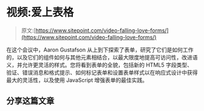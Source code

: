 # 视频:爱上表格

> 原文:[https://www.sitepoint.com/video-falling-love-forms/](https://www.sitepoint.com/video-falling-love-forms/)

在这个会议中，Aaron Gustafson 从上到下探索了表单，研究了它们是如何工作的，以及它们的组件如何与其他元素相结合，以最大限度地提高可访问性，改进语义，并允许更灵活的样式。您将看到表单的全貌，包括新的 HTML5 字段类型、验证、错误消息和格式提示、如何标记表单和设置表单样式以在响应式设计中获得最大的灵活性，以及使用 JavaScript 增强表单的最佳实践。

## 分享这篇文章